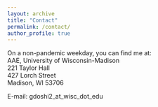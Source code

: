 ```yaml
---
layout: archive
title: "Contact"
permalink: /contact/
author_profile: true
---
```


On a non-pandemic weekday, you can find me at: <br/>
    AAE, University of Wisconsin-Madison <br/>
    221 Taylor Hall <br/>
    427 Lorch Street <br/>
    Madison, WI 53706 <br/>

E-mail: gdoshi2_at_wisc_dot_edu

